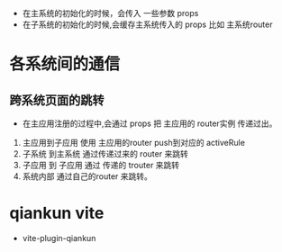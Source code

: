 
* 在主系统的初始化的时候，会传入 一些参数 props 
* 在子系统的初始化的时候,会缓存主系统传入的 props 比如 主系统router
# 各系统间的通信

## 跨系统页面的跳转
* 在主应用注册的过程中,会通过  props 把 主应用的 router实例 传递过出。
1. 主应用到子应用 使用 主应用的router push到对应的 activeRule
2. 子系统 到主系统   通过传递过来的 router 来跳转
3. 子应用 到 子应用  通过  传递的 trouter 来跳转
4. 系统内部 通过自己的router 来跳转。



# qiankun  vite
* vite-plugin-qiankun 